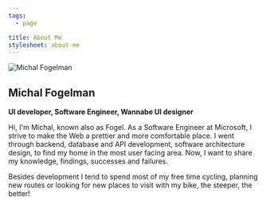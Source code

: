 ```yaml
---
tags:
  - page

title: About Me
stylesheet: about-me
---
```


<img src="/images/av.jpeg" alt="Michal Fogelman" title="Michal Fogelman"/>
<div class="about-me-details">
    <h2>Michal Fogelman</h2>
    <p><strong>UI developer, Software Engineer, Wannabe UI designer</strong></p>
    <p>Hi, I'm Michal, known also as Fogel. As a Software Engineer at Microsoft, I strive to make the Web a prettier and more comfortable place. I went through backend, database and API development, software architecture design, to find my home in the most user facing area. Now, I want to share my knowledge, findings, successes and failures.</p>
    <p>Besides development I tend to spend most of my free time cycling, planning new routes or looking for new places to visit with my bike, the steeper, the better!</p>
</div>
